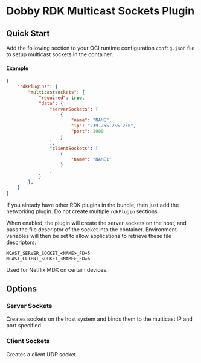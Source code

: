 # Dobby RDK Multicast Sockets Plugin

## Quick Start
Add the following section to your OCI runtime configuration `config.json` file to setup multicast sockets in the container.

#### Example
```json
{
    "rdkPlugins": {
        "multicastsockets": {
            "required": true,
            "data": {
                "serverSockets": [
                    {
                        "name": "NAME",
                        "ip": "239.255.255.250",
                        "port": 1900
                    }
                ],
                "clientSockets": [
                    {
                        "name": "NAME1"
                    }
                ]
            }
        },
    }
}
```
If you already have other RDK plugins in the bundle, then just add the networking plugin. Do not create multiple `rdkPlugin` sections.

When enabled, the plugin will create the server sockets on the host, and pass the file descriptor of the socket into the container. Environment variables will then be set
to allow applications to retrieve these file descriptors:

```
MCAST_SERVER_SOCKET_<NAME>_FD=5
MCAST_CLIENT_SOCKET_<NAME>_FD=6
```

Used for Netflix MDX on certain devices.

## Options
### Server Sockets
Creates sockets on the host system and binds them to the multicast IP and port specified

### Client Sockets
Creates a client UDP socket